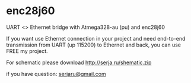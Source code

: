 # enc28j60
UART <> Ethernet bridge with Atmega328-au (pu) and enc28j60

If you want use Ethernet connection in your project and need end-to-end transmission from UART (up 115200) to Ethernet and back, you can use FREE my project.

For schematic please download http://serja.ru/shematic.zip

if you have question: serjaru@gmail.com
